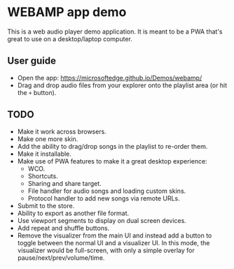 # WEBAMP app demo

This is a web audio player demo application. It is meant to be a PWA that's great to use on a desktop/laptop computer.

## User guide

* Open the app: https://microsoftedge.github.io/Demos/webamp/
* Drag and drop audio files from your explorer onto the playlist area (or hit the `+` button).

## TODO

* Make it work across browsers.
* Make one more skin.
* Add the ability to drag/drop songs in the playlist to re-order them.
* Make it installable.
* Make use of PWA features to make it a great desktop experience:
  * WCO.
  * Shortcuts.
  * Sharing and share target.
  * File handler for audio songs and loading custom skins.
  * Protocol handler to add new songs via remote URLs.
* Submit to the store.
* Ability to export as another file format.
* Use viewport segments to display on dual screen devices.
* Add repeat and shuffle buttons.
* Remove the visualizer from the main UI and instead add a button to toggle between the normal UI and a visualizer UI. In this mode, the visualizer would be full-screen, with only a simple overlay for pause/next/prev/volume/time.
